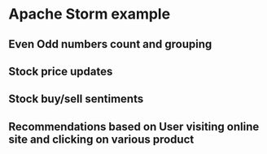 # Apache Storm example

## Even Odd numbers count and grouping

## Stock price updates

## Stock buy/sell sentiments

## Recommendations based on User visiting online site and clicking on various product 
